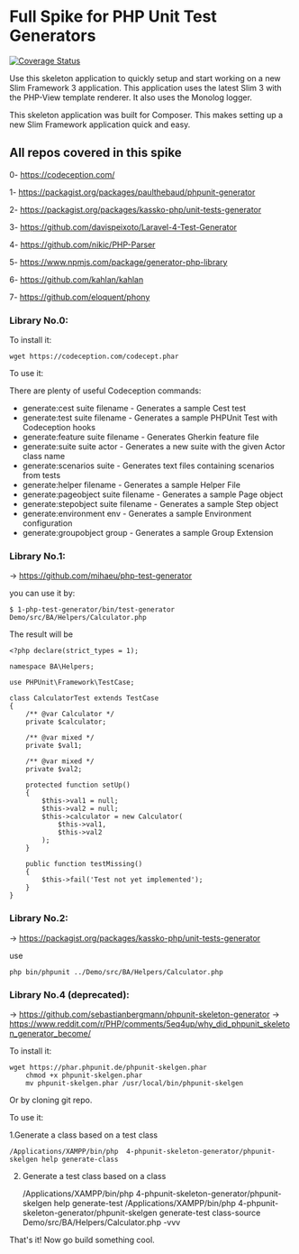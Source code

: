 # Full Spike for PHP Unit Test Generators 
[![Coverage Status](https://coveralls.io/repos/github/hmagdy/BA/badge.svg?branch=master)](https://coveralls.io/github/hmagdy/BA?branch=master)

Use this skeleton application to quickly setup and start working on a new Slim Framework 3 application. This application uses the latest Slim 3 with the PHP-View template renderer. It also uses the Monolog logger.

This skeleton application was built for Composer. This makes setting up a new Slim Framework application quick and easy.

## All repos covered in this spike

0- https://codeception.com/

1- https://packagist.org/packages/paulthebaud/phpunit-generator

2- https://packagist.org/packages/kassko-php/unit-tests-generator

3- https://github.com/davispeixoto/Laravel-4-Test-Generator

4- https://github.com/nikic/PHP-Parser

5- https://www.npmjs.com/package/generator-php-library

6- https://github.com/kahlan/kahlan

7- https://github.com/eloquent/phony


### Library No.0:

To install it:
    
    wget https://codeception.com/codecept.phar

To use it:

There are plenty of useful Codeception commands:

- generate:cest suite filename - Generates a sample Cest test
- generate:test suite filename - Generates a sample PHPUnit Test with Codeception hooks
- generate:feature suite filename - Generates Gherkin feature file
- generate:suite suite actor - Generates a new suite with the given Actor class name
- generate:scenarios suite - Generates text files containing scenarios from tests
- generate:helper filename - Generates a sample Helper File
- generate:pageobject suite filename - Generates a sample Page object
- generate:stepobject suite filename - Generates a sample Step object
- generate:environment env - Generates a sample Environment configuration
- generate:groupobject group - Generates a sample Group Extension


### Library No.1:

-> https://github.com/mihaeu/php-test-generator 

you can use it by:

    $ 1-php-test-generator/bin/test-generator Demo/src/BA/Helpers/Calculator.php


The result will be 

    <?php declare(strict_types = 1);
    
    namespace BA\Helpers;
    
    use PHPUnit\Framework\TestCase;
    
    class CalculatorTest extends TestCase
    {
        /** @var Calculator */
        private $calculator;
    
        /** @var mixed */
        private $val1;
    
        /** @var mixed */
        private $val2;
    
        protected function setUp()
        {
            $this->val1 = null;
            $this->val2 = null;
            $this->calculator = new Calculator(
                $this->val1,
                $this->val2
            );
        }
    
        public function testMissing()
        {
            $this->fail('Test not yet implemented');
        }
    }


### Library No.2:

-> https://packagist.org/packages/kassko-php/unit-tests-generator

use 

    php bin/phpunit ../Demo/src/BA/Helpers/Calculator.php



### Library No.4 (deprecated):

-> https://github.com/sebastianbergmann/phpunit-skeleton-generator
-> https://www.reddit.com/r/PHP/comments/5eq4up/why_did_phpunit_skeleton_generator_become/

To install it:

    wget https://phar.phpunit.de/phpunit-skelgen.phar
        chmod +x phpunit-skelgen.phar
        mv phpunit-skelgen.phar /usr/local/bin/phpunit-skelgen

Or by cloning git repo.

To use it:

1.Generate a class based on a test class
      
    /Applications/XAMPP/bin/php  4-phpunit-skeleton-generator/phpunit-skelgen help generate-class
    
2. Generate a test class based on a class

    /Applications/XAMPP/bin/php  4-phpunit-skeleton-generator/phpunit-skelgen help generate-test
    /Applications/XAMPP/bin/php  4-phpunit-skeleton-generator/phpunit-skelgen  generate-test class-source Demo/src/BA/Helpers/Calculator.php -vvv
    
    
That's it! Now go build something cool.
